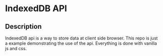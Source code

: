 # IndexedDB API

## Description
IndexedDB api is a way to store data at client side browser. This repo is just a example demonstrating the use of the api.
Everything is done with vanilla js and css.
